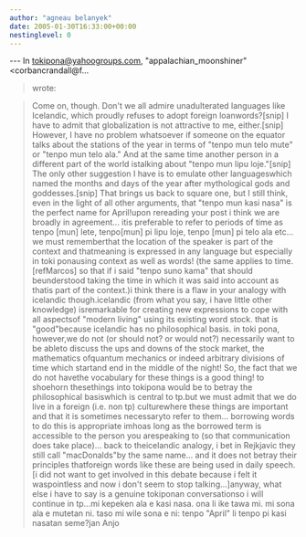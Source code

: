 ```yaml
---
author: "agneau belanyek"
date: 2005-01-30T16:33:00+00:00
nestinglevel: 0
---
```

\---
 In [tokipona@yahoogroups.com](mailto://tokipona@yahoogroups.com), "appalachian\_moonshiner"<corbancrandall@f...
> wrote:

> Come on, though. Don't we all admire unadulterated languages like
> Icelandic, which proudly refuses to adopt foreign loanwords?\[snip\]
> I have to admit that globalization is not attractive to me, either.\[snip\] However, I have no problem whatsoever
> if someone on the equator talks about the stations of the year in
> terms of "tenpo mun telo mute" or "tenpo mun telo ala." And at the
> same time another person in a different part of the world istalking
> about "tenpo mun lipu loje."\[snip\]
> The only other suggestion I have is to emulate other languageswhich
> named the months and days of the year after mythological gods and
> goddesses.\[snip\]
> That brings us back to square one, but I still think, even in the
> light of all other arguments, that "tenpo mun kasi nasa" is the
> perfect name for April!upon rereading your post i think we are broadly in agreement... itis preferable to refer to periods of time as tenpo \[mun\] lete, tenpo\[mun\] pi lipu loje, tenpo \[mun\] pi telo ala etc... we must rememberthat the location of the speaker is part of the context and thatmeaning is expressed in any language but especially in toki ponausing context as well as words! (the same applies to time. \[refMarcos\] so that if i said "tenpo suno kama" that should beunderstood taking the time in which it was said into account as thatis part of the context.)i think there is a flaw in your analogy with icelandic though.icelandic (from what you say, i have little other knowledge) isremarkable for creating new expressions to cope with all aspectsof "modern living" using its existing word stock. that is "good"because icelandic has no philosophical basis. in toki pona, however,we do not (or should not? or would not?) necessarily want to be ableto discuss the ups and downs of the stock market, the mathematics ofquantum mechanics or indeed arbitrary divisions of time which startand end in the middle of the night! So, the fact that we do not havethe vocabulary for these things is a good thing! to shoehorn thesethings into tokipona would be to betray the philosophical basiswhich is central to tp.but we must admit that we do live in a foreign (i.e. non tp) culturewhere these things are important and that it is sometimes necessaryto refer to them... borrowing words to do this is appropriate imhoas long as the borrowed term is accessible to the person you arespeaking to (so that communication does take place)... back to theicelandic analogy, i bet in Rejkjavic they still call "macDonalds"by the same name... and it does not betray their principles thatforeign words like these are being used in daily speech.\[i did not want to get involved in this debate because i felt it waspointless and now i don't seem to stop talking...\]anyway, what else i have to say is a genuine tokiponan conversationso i will continue in tp...mi kepeken ala e kasi nasa. ona li ike tawa mi. mi sona ala e mutetan ni. taso mi wile sona e ni: tenpo "April" li tenpo pi kasi nasatan seme?jan Anjo